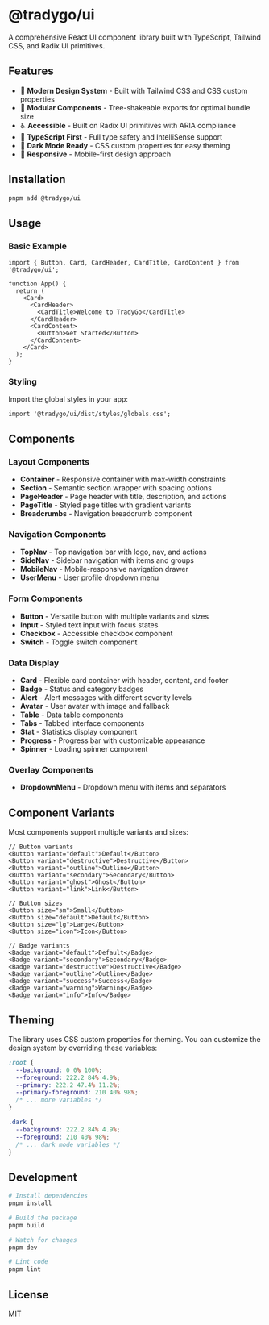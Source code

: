 # @tradygo/ui

A comprehensive React UI component library built with TypeScript, Tailwind CSS, and Radix UI primitives.

## Features

- 🎨 **Modern Design System** - Built with Tailwind CSS and CSS custom properties
- 🧩 **Modular Components** - Tree-shakeable exports for optimal bundle size
- ♿ **Accessible** - Built on Radix UI primitives with ARIA compliance
- 🎯 **TypeScript First** - Full type safety and IntelliSense support
- 🌙 **Dark Mode Ready** - CSS custom properties for easy theming
- 📱 **Responsive** - Mobile-first design approach

## Installation

```bash
pnpm add @tradygo/ui
```

## Usage

### Basic Example

```tsx
import { Button, Card, CardHeader, CardTitle, CardContent } from '@tradygo/ui';

function App() {
  return (
    <Card>
      <CardHeader>
        <CardTitle>Welcome to TradyGo</CardTitle>
      </CardHeader>
      <CardContent>
        <Button>Get Started</Button>
      </CardContent>
    </Card>
  );
}
```

### Styling

Import the global styles in your app:

```tsx
import '@tradygo/ui/dist/styles/globals.css';
```

## Components

### Layout Components

- **Container** - Responsive container with max-width constraints
- **Section** - Semantic section wrapper with spacing options
- **PageHeader** - Page header with title, description, and actions
- **PageTitle** - Styled page titles with gradient variants
- **Breadcrumbs** - Navigation breadcrumb component

### Navigation Components

- **TopNav** - Top navigation bar with logo, nav, and actions
- **SideNav** - Sidebar navigation with items and groups
- **MobileNav** - Mobile-responsive navigation drawer
- **UserMenu** - User profile dropdown menu

### Form Components

- **Button** - Versatile button with multiple variants and sizes
- **Input** - Styled text input with focus states
- **Checkbox** - Accessible checkbox component
- **Switch** - Toggle switch component

### Data Display

- **Card** - Flexible card container with header, content, and footer
- **Badge** - Status and category badges
- **Alert** - Alert messages with different severity levels
- **Avatar** - User avatar with image and fallback
- **Table** - Data table components
- **Tabs** - Tabbed interface components
- **Stat** - Statistics display component
- **Progress** - Progress bar with customizable appearance
- **Spinner** - Loading spinner component

### Overlay Components

- **DropdownMenu** - Dropdown menu with items and separators

## Component Variants

Most components support multiple variants and sizes:

```tsx
// Button variants
<Button variant="default">Default</Button>
<Button variant="destructive">Destructive</Button>
<Button variant="outline">Outline</Button>
<Button variant="secondary">Secondary</Button>
<Button variant="ghost">Ghost</Button>
<Button variant="link">Link</Button>

// Button sizes
<Button size="sm">Small</Button>
<Button size="default">Default</Button>
<Button size="lg">Large</Button>
<Button size="icon">Icon</Button>

// Badge variants
<Badge variant="default">Default</Badge>
<Badge variant="secondary">Secondary</Badge>
<Badge variant="destructive">Destructive</Badge>
<Badge variant="outline">Outline</Badge>
<Badge variant="success">Success</Badge>
<Badge variant="warning">Warning</Badge>
<Badge variant="info">Info</Badge>
```

## Theming

The library uses CSS custom properties for theming. You can customize the design system by overriding these variables:

```css
:root {
  --background: 0 0% 100%;
  --foreground: 222.2 84% 4.9%;
  --primary: 222.2 47.4% 11.2%;
  --primary-foreground: 210 40% 98%;
  /* ... more variables */
}

.dark {
  --background: 222.2 84% 4.9%;
  --foreground: 210 40% 98%;
  /* ... dark mode variables */
}
```

## Development

```bash
# Install dependencies
pnpm install

# Build the package
pnpm build

# Watch for changes
pnpm dev

# Lint code
pnpm lint
```

## License

MIT